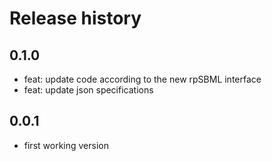 # Release history

## 0.1.0
- feat: update code according to the new rpSBML interface
- feat: update json specifications

## 0.0.1
- first working version